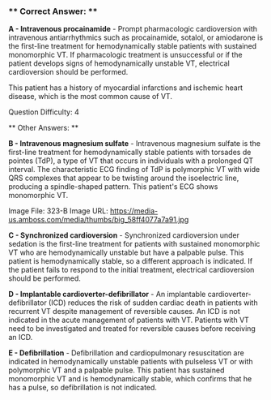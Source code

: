 ### ** Correct Answer: **

**A - Intravenous procainamide** - Prompt pharmacologic cardioversion with intravenous antiarrhythmics such as procainamide, sotalol, or amiodarone is the first-line treatment for hemodynamically stable patients with sustained monomorphic VT. If pharmacologic treatment is unsuccessful or if the patient develops signs of hemodynamically unstable VT, electrical cardioversion should be performed.

This patient has a history of myocardial infarctions and ischemic heart disease, which is the most common cause of VT.

Question Difficulty: 4

** Other Answers: **

**B - Intravenous magnesium sulfate** - Intravenous magnesium sulfate is the first-line treatment for hemodynamically stable patients with torsades de pointes (TdP), a type of VT that occurs in individuals with a prolonged QT interval. The characteristic ECG finding of TdP is polymorphic VT with wide QRS complexes that appear to be twisting around the isoelectric line, producing a spindle-shaped pattern. This patient's ECG shows monomorphic VT.

Image File: 323-B
Image URL: https://media-us.amboss.com/media/thumbs/big_58ff4077a7a91.jpg

**C - Synchronized cardioversion** - Synchronized cardioversion under sedation is the first-line treatment for patients with sustained monomorphic VT who are hemodynamically unstable but have a palpable pulse. This patient is hemodynamically stable, so a different approach is indicated. If the patient fails to respond to the initial treatment, electrical cardioversion should be performed.

**D - Implantable cardioverter-defibrillator** - An implantable cardioverter-defibrillator (ICD) reduces the risk of sudden cardiac death in patients with recurrent VT despite management of reversible causes. An ICD is not indicated in the acute management of patients with VT. Patients with VT need to be investigated and treated for reversible causes before receiving an ICD.

**E - Defibrillation** - Defibrillation and cardiopulmonary resuscitation are indicated in hemodynamically unstable patients with pulseless VT or with polymorphic VT and a palpable pulse. This patient has sustained monomorphic VT and is hemodynamically stable, which confirms that he has a pulse, so defibrillation is not indicated.


